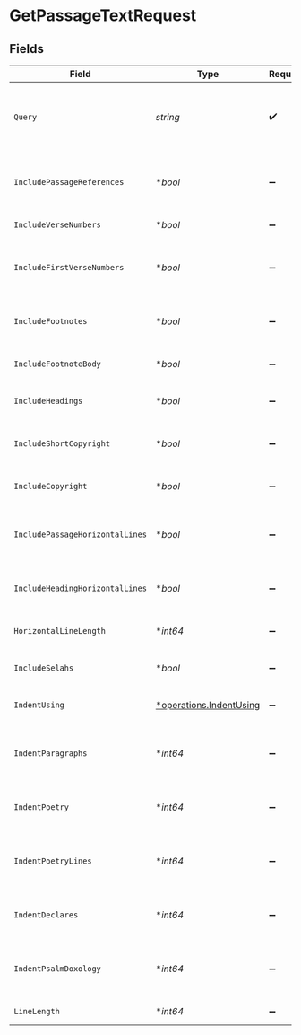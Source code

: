 # GetPassageTextRequest


## Fields

| Field                                                             | Type                                                              | Required                                                          | Description                                                       | Example                                                           |
| ----------------------------------------------------------------- | ----------------------------------------------------------------- | ----------------------------------------------------------------- | ----------------------------------------------------------------- | ----------------------------------------------------------------- |
| `Query`                                                           | *string*                                                          | :heavy_check_mark:                                                | Bible passage reference (e.g., "John 3:16" or "43011016")         |                                                                   |
| `IncludePassageReferences`                                        | **bool*                                                           | :heavy_minus_sign:                                                | Include passage references before passages                        | true                                                              |
| `IncludeVerseNumbers`                                             | **bool*                                                           | :heavy_minus_sign:                                                | Include verse numbers                                             | true                                                              |
| `IncludeFirstVerseNumbers`                                        | **bool*                                                           | :heavy_minus_sign:                                                | Include the verse number for the first verse of a chapter         | true                                                              |
| `IncludeFootnotes`                                                | **bool*                                                           | :heavy_minus_sign:                                                | Include callouts to footnotes in the text.                        | true                                                              |
| `IncludeFootnoteBody`                                             | **bool*                                                           | :heavy_minus_sign:                                                | Include footnote body content                                     | true                                                              |
| `IncludeHeadings`                                                 | **bool*                                                           | :heavy_minus_sign:                                                | Include passage headings                                          | true                                                              |
| `IncludeShortCopyright`                                           | **bool*                                                           | :heavy_minus_sign:                                                | Include a short copyright notice                                  | false                                                             |
| `IncludeCopyright`                                                | **bool*                                                           | :heavy_minus_sign:                                                | Include the full copyright notice                                 | false                                                             |
| `IncludePassageHorizontalLines`                                   | **bool*                                                           | :heavy_minus_sign:                                                | Include horizontal lines between passages                         | false                                                             |
| `IncludeHeadingHorizontalLines`                                   | **bool*                                                           | :heavy_minus_sign:                                                | Include horizontal lines under headings                           | false                                                             |
| `HorizontalLineLength`                                            | **int64*                                                          | :heavy_minus_sign:                                                | Length of horizontal lines                                        | 55                                                                |
| `IncludeSelahs`                                                   | **bool*                                                           | :heavy_minus_sign:                                                | Include "Selah" in passage text                                   | true                                                              |
| `IndentUsing`                                                     | [*operations.IndentUsing](../../models/operations/indentusing.md) | :heavy_minus_sign:                                                | Character to use for indentation                                  |                                                                   |
| `IndentParagraphs`                                                | **int64*                                                          | :heavy_minus_sign:                                                | Number of indentation characters for paragraphs                   |                                                                   |
| `IndentPoetry`                                                    | **int64*                                                          | :heavy_minus_sign:                                                | Number of indentation characters for poetry                       |                                                                   |
| `IndentPoetryLines`                                               | **int64*                                                          | :heavy_minus_sign:                                                | Number of indentation characters for poetry lines                 |                                                                   |
| `IndentDeclares`                                                  | **int64*                                                          | :heavy_minus_sign:                                                | Number of indentation characters for declares                     |                                                                   |
| `IndentPsalmDoxology`                                             | **int64*                                                          | :heavy_minus_sign:                                                | Number of indentation characters for Psalm doxology               |                                                                   |
| `LineLength`                                                      | **int64*                                                          | :heavy_minus_sign:                                                | Maximum line length                                               |                                                                   |